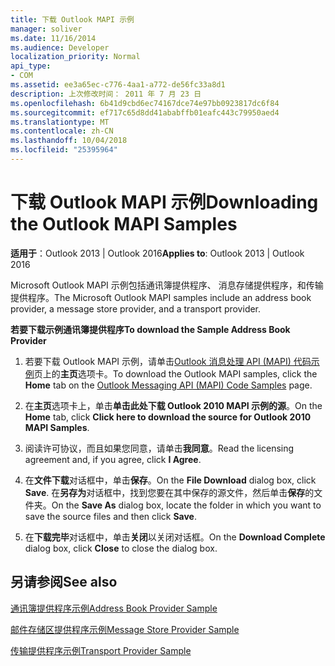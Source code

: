 ```yaml
---
title: 下载 Outlook MAPI 示例
manager: soliver
ms.date: 11/16/2014
ms.audience: Developer
localization_priority: Normal
api_type:
- COM
ms.assetid: ee3a65ec-c776-4aa1-a772-de56fc33a8d1
description: 上次修改时间： 2011 年 7 月 23 日
ms.openlocfilehash: 6b41d9cbd6ec74167dce74e97bb0923817dc6f84
ms.sourcegitcommit: ef717c65d8dd41ababffb01eafc443c79950aed4
ms.translationtype: MT
ms.contentlocale: zh-CN
ms.lasthandoff: 10/04/2018
ms.locfileid: "25395964"
---
```

# <a name="downloading-the-outlook-mapi-samples"></a><span data-ttu-id="2aa39-103">下载 Outlook MAPI 示例</span><span class="sxs-lookup"><span data-stu-id="2aa39-103">Downloading the Outlook MAPI Samples</span></span>

  
  
<span data-ttu-id="2aa39-104">**适用于**：Outlook 2013 | Outlook 2016</span><span class="sxs-lookup"><span data-stu-id="2aa39-104">**Applies to**: Outlook 2013 | Outlook 2016</span></span> 
  
<span data-ttu-id="2aa39-105">Microsoft Outlook MAPI 示例包括通讯簿提供程序、 消息存储提供程序，和传输提供程序。</span><span class="sxs-lookup"><span data-stu-id="2aa39-105">The Microsoft Outlook MAPI samples include an address book provider, a message store provider, and a transport provider.</span></span>
  
 <span data-ttu-id="2aa39-106">**若要下载示例通讯簿提供程序**</span><span class="sxs-lookup"><span data-stu-id="2aa39-106">**To download the Sample Address Book Provider**</span></span>
  
1. <span data-ttu-id="2aa39-107">若要下载 Outlook MAPI 示例，请单击[Outlook 消息处理 API (MAPI) 代码示例](https://ol2010mapisamples.codeplex.com/)页上的**主页**选项卡。</span><span class="sxs-lookup"><span data-stu-id="2aa39-107">To download the Outlook MAPI samples, click the **Home** tab on the [Outlook Messaging API (MAPI) Code Samples](https://ol2010mapisamples.codeplex.com/) page.</span></span> 
    
2. <span data-ttu-id="2aa39-108">在**主页**选项卡上，单击**单击此处下载 Outlook 2010 MAPI 示例的源**。</span><span class="sxs-lookup"><span data-stu-id="2aa39-108">On the **Home** tab, click **Click here to download the source for Outlook 2010 MAPI Samples**.</span></span>
    
3. <span data-ttu-id="2aa39-109">阅读许可协议，而且如果您同意，请单击**我同意**。</span><span class="sxs-lookup"><span data-stu-id="2aa39-109">Read the licensing agreement and, if you agree, click **I Agree**.</span></span>
    
4. <span data-ttu-id="2aa39-110">在**文件下载**对话框中，单击**保存**。</span><span class="sxs-lookup"><span data-stu-id="2aa39-110">On the **File Download** dialog box, click **Save**.</span></span> <span data-ttu-id="2aa39-111">在**另存为**对话框中，找到您要在其中保存的源文件，然后单击**保存**的文件夹。</span><span class="sxs-lookup"><span data-stu-id="2aa39-111">On the **Save As** dialog box, locate the folder in which you want to save the source files and then click **Save**.</span></span>
    
5. <span data-ttu-id="2aa39-112">在**下载完毕**对话框中，单击**关闭**以关闭对话框。</span><span class="sxs-lookup"><span data-stu-id="2aa39-112">On the **Download Complete** dialog box, click **Close** to close the dialog box.</span></span> 
    
## <a name="see-also"></a><span data-ttu-id="2aa39-113">另请参阅</span><span class="sxs-lookup"><span data-stu-id="2aa39-113">See also</span></span>



[<span data-ttu-id="2aa39-114">通讯簿提供程序示例</span><span class="sxs-lookup"><span data-stu-id="2aa39-114">Address Book Provider Sample</span></span>](address-book-provider-sample.md)
  
[<span data-ttu-id="2aa39-115">邮件存储区提供程序示例</span><span class="sxs-lookup"><span data-stu-id="2aa39-115">Message Store Provider Sample</span></span>](message-store-provider-sample.md)
  
[<span data-ttu-id="2aa39-116">传输提供程序示例</span><span class="sxs-lookup"><span data-stu-id="2aa39-116">Transport Provider Sample</span></span>](transport-provider-sample.md)

